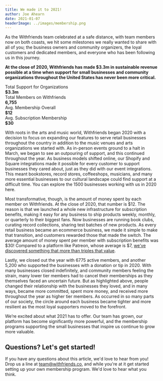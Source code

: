 ```yaml
---
title: We made it to 2021!
author: Joe Ahearn
date: 2021-01-07
headerImage: ../images/membership.png
---
```


As the Withfriends team celebrated at a safe distance, with team members now on
both coasts, we hit some milestones we really wanted to share with all of you;
the business owners and community organizers, the loyal customers and dedicated
members, and everyone who has been following us in this journey. 

**At the close of 2020, Withfriends has made $3.3m in sustainable revenue
possible at a time when support for small businesses and community
organizations throughout the United States has never been more critical.** 

<div class="text-xl sm:text-3xl leading-loose w-full">
	<div class="border-b-2 mb-4 pb-2 border-wfGray-200"></div>
	<div class="border-b-2 mb-4 pb-2 border-wfGray-200 flex place-items-center">
		<div class="flex-1 font-heavy">
			Total Support for Organizations
		</div>
		<div>
			<strong><span class="text-2xl sm:text-6xl text-salmon-600">$3.3m</span></strong><br />
		</div>
	</div>
	<div class="border-b-2 mb-4 pb-2 border-wfGray-200 flex place-items-center">
		<div class="flex-1 font-heavy">
			Total Members on Withfriends
		</div>
		<div>
			<strong><span class="text-2xl sm:text-6xl text-salmon-600">6,755</span></strong><br />
		</div>
	</div>
	<div class="border-b-2 mb-4 pb-2 border-wfGray-200 flex place-items-center">
		<div class="flex-1 font-heavy">
			Avg. Membership Overall
		</div>
		<div>
			<strong><span class="text-2xl sm:text-6xl text-salmon-600">$12</span></strong><br />
		</div>
	</div>
	<div class="border-b-2 mb-4 pb-2 border-wfgray-200 flex place-items-center">
		<div class="flex-1 font-heavy">
			Avg. Subscription Membership
		</div>
		<div>
			<strong><span class="text-2xl sm:text-6xl text-salmon-600">$30</span></strong>
		</div>
	</div>
</div>

With roots in the arts and music world, Withfriends began 2020 with a decision
to focus on expanding our features to serve retail businesses throughout the
country in addition to the music venues and arts organizations we started with.
As in-person events ground to a halt in March, we began to see an outpouring of
support, and this continued throughout the year. As business models shifted
online, our Shopify and Square integrations made it possible for every customer
to support businesses they cared about, just as they did with our event
integrations. This meant bookstores, record stores, coffeeshops, musicians, and
many more essential businesses to our cultural landscape could find support at
a difficult time. You can explore the 1500 businesses working with us in 2020
here.

Most transformative, though, is the amount of money spent by each member on
Withfriends. At the close of 2020, that number is $12. The reason is that we
launched a whole new infrastructure for subscription benefits, making it easy
for any business to ship products weekly, monthly, or quarterly to their
biggest fans. Now businesses are running book clubs, curating record
collections, sharing test batches of new products. As every retail business
became an ecommerce business, we made it simple to make that transition, and
customers rewarded those that made the switch. The average amount of money
spent per member with subscription benefits was $30! Compared to a platform
like Patreon, whose average is $7, [we've discovered something that more than
triples that value](/posts/subscription-boxes-stick-figure).

Lastly, we closed out the year with 6775 active members, and another 5,200 who
supported the businesses with a donation or tip in 2020. With many businesses
closed indefinitely, and community members feeling the strain, many lower tier
members had to cancel their memberships as they themselves faced an uncertain
future. But as highlighted above, people changed their relationship with the
businesses they loved, and in many ways, became more committed, spent more
money, and received more throughout the year as higher tier members. As
occurred in so many parts of our society, the circle around each business
became tighter and more resilient as the most loyal supporters moved to the
forefront.

We’re excited about what 2021 has to offer. Our team has grown, our platform
has become significantly more powerful, and the membership programs supporting
the small businesses that inspire us continue to grow more valuable. 

## Questions? Let's get started!

If you have any questions about this article, we'd love to hear from you! Drop
us a line at team@withfriends.co, and while you're at it get started setting up
your own membership program. We'd love to hear what you think.

